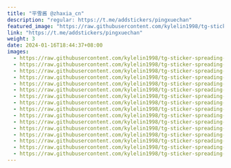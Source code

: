 ```yaml
---
title: "平雪酱 @zhaxia_cn"
description: "regular: https://t.me/addstickers/pingxuechan"
featured_image: "https://raw.githubusercontent.com/kylelin1998/tg-sticker-spreading-worldwide-images/main/img/b449e4b0-f06e-4d3f-9b40-9a5c797b57c3.jpg"
link: "https://t.me/addstickers/pingxuechan"
weight: 3
date: 2024-01-16T18:44:37+08:00
images:
  - https://raw.githubusercontent.com/kylelin1998/tg-sticker-spreading-worldwide-images/main/img/b449e4b0-f06e-4d3f-9b40-9a5c797b57c3.jpg
  - https://raw.githubusercontent.com/kylelin1998/tg-sticker-spreading-worldwide-images/main/img/1c2d8dfd-9eb1-4c9d-b8ea-1f25b982aab4.jpg
  - https://raw.githubusercontent.com/kylelin1998/tg-sticker-spreading-worldwide-images/main/img/fbe0944e-6782-4c5e-b845-83689991b61f.jpg
  - https://raw.githubusercontent.com/kylelin1998/tg-sticker-spreading-worldwide-images/main/img/0fb8bfc8-182b-4f79-8af5-0e6feece0afe.jpg
  - https://raw.githubusercontent.com/kylelin1998/tg-sticker-spreading-worldwide-images/main/img/734dd671-3b84-48d9-b35c-3bcbc27dc0f8.jpg
  - https://raw.githubusercontent.com/kylelin1998/tg-sticker-spreading-worldwide-images/main/img/4ac77f55-bc82-4567-8611-a88fef75efe1.jpg
  - https://raw.githubusercontent.com/kylelin1998/tg-sticker-spreading-worldwide-images/main/img/8a7eda81-1785-4d40-b138-fb3a2df6aff2.jpg
  - https://raw.githubusercontent.com/kylelin1998/tg-sticker-spreading-worldwide-images/main/img/aaa7001f-65d2-4c55-96c0-57f46a584261.jpg
  - https://raw.githubusercontent.com/kylelin1998/tg-sticker-spreading-worldwide-images/main/img/8aef7823-e173-4519-817b-b2f8f038c5fe.jpg
  - https://raw.githubusercontent.com/kylelin1998/tg-sticker-spreading-worldwide-images/main/img/1558cb05-f73d-4581-9318-401296ee6c5c.jpg
  - https://raw.githubusercontent.com/kylelin1998/tg-sticker-spreading-worldwide-images/main/img/2f43c505-1315-45c0-ac6c-a7983b073b3c.jpg
  - https://raw.githubusercontent.com/kylelin1998/tg-sticker-spreading-worldwide-images/main/img/512fa8c5-fe87-4297-a51d-85697b172605.jpg
  - https://raw.githubusercontent.com/kylelin1998/tg-sticker-spreading-worldwide-images/main/img/fca423a1-3ac1-4e31-aad9-fc890bf2886f.jpg
  - https://raw.githubusercontent.com/kylelin1998/tg-sticker-spreading-worldwide-images/main/img/38528fa0-1b6f-44b4-8bca-41c3da4ac5e8.jpg
  - https://raw.githubusercontent.com/kylelin1998/tg-sticker-spreading-worldwide-images/main/img/f8ab3b6a-c283-4c45-a824-17887c0a1ea4.jpg
  - https://raw.githubusercontent.com/kylelin1998/tg-sticker-spreading-worldwide-images/main/img/d497b9e3-837a-43ab-99bd-4765d240fca7.jpg
---
```

